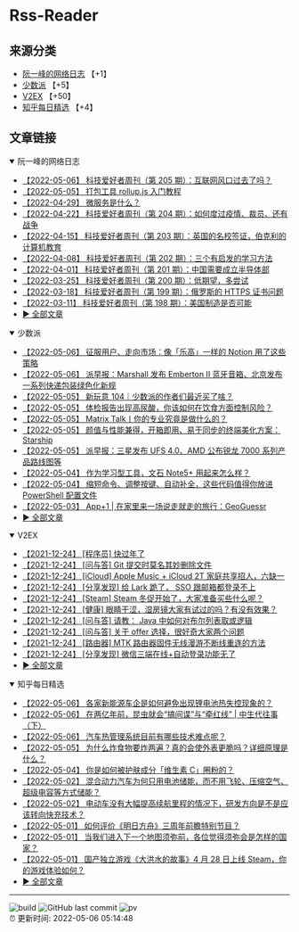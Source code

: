 # Rss-Reader

## 来源分类

* [阮一峰的网络日志](#阮一峰的网络日志) 【+1】
* [少数派](#少数派) 【+5】
* [V2EX](#V2EX) 【+50】
* [知乎每日精选](#知乎每日精选) 【+4】

## 文章链接

<details open>
    <summary id="阮一峰的网络日志">
     阮一峰的网络日志
    </summary>


* [【2022-05-06】 科技爱好者周刊（第 205 期）：互联网风口过去了吗？](http://www.ruanyifeng.com/blog/2022/05/weekly-issue-205.html)
* [【2022-05-05】 打包工具 rollup.js 入门教程](http://www.ruanyifeng.com/blog/2022/05/rollup.html)
* [【2022-04-29】 微服务是什么？](http://www.ruanyifeng.com/blog/2022/04/microservice.html)
* [【2022-04-22】 科技爱好者周刊（第 204 期）：如何度过疫情、裁员、还有战争](http://www.ruanyifeng.com/blog/2022/04/weekly-issue-204.html)
* [【2022-04-15】 科技爱好者周刊（第 203 期）：英国的名校签证，伯克利的计算机教育](http://www.ruanyifeng.com/blog/2022/04/weekly-issue-203.html)
* [【2022-04-08】 科技爱好者周刊（第 202 期）：三个有启发的学习方法](http://www.ruanyifeng.com/blog/2022/04/weekly-issue-202.html)
* [【2022-04-01】 科技爱好者周刊（第 201 期）：中国需要成立半导体部](http://www.ruanyifeng.com/blog/2022/04/weekly-issue-201.html)
* [【2022-03-25】 科技爱好者周刊（第 200 期）：低期望，多尝试](http://www.ruanyifeng.com/blog/2022/03/weekly-issue-200.html)
* [【2022-03-18】 科技爱好者周刊（第 199 期）：俄罗斯的 HTTPS 证书问题](http://www.ruanyifeng.com/blog/2022/03/weekly-issue-199.html)
* [【2022-03-11】 科技爱好者周刊（第 198 期）：美国制造是否可能](http://www.ruanyifeng.com/blog/2022/03/weekly-issue-198.html)
* [:arrow_forward: 全部文章](data/阮一峰的网络日志.md)
</details>

<details open>
    <summary id="少数派">
     少数派
    </summary>


* [【2022-05-06】 征服用户、走向市场：像「乐高」一样的 Notion 用了这些策略](https://sspai.com/post/72987)
* [【2022-05-06】 派早报：Marshall 发布 Emberton II 蓝牙音箱、北京发布一系列快递包装绿色化新规](https://sspai.com/post/73046)
* [【2022-05-05】 新玩意 104｜少数派的作者们最近买了啥？](https://sspai.com/post/73036)
* [【2022-05-05】 体检报告出现高尿酸，你该如何在饮食方面控制风险？](https://sspai.com/post/73031)
* [【2022-05-05】 Matrix Talk丨你的专业究竟是做什么的？](https://sspai.com/post/72892)
* [【2022-05-05】 颜值与性能兼得，开箱即用、易于同步的终端美化方案：Starship](https://sspai.com/post/72888)
* [【2022-05-05】 派早报：三星发布 UFS 4.0、AMD 公布锐龙 7000 系列产品路线图等](https://sspai.com/post/73029)
* [【2022-05-04】 作为学习型工具，文石 Note5+ 用起来怎么样？](https://sspai.com/post/71542)
* [【2022-05-04】 缩短命令、调整按键、自动补全，这些代码值得你放进 PowerShell 配置文件](https://sspai.com/post/73019)
* [【2022-05-03】 App+1 | 在家里来一场说走就走的旅行：GeoGuessr](https://sspai.com/post/72968)
* [:arrow_forward: 全部文章](data/少数派.md)
</details>

<details open>
    <summary id="V2EX">
     V2EX
    </summary>


* [【2021-12-24】 [程序员] 快过年了](https://www.v2ex.com/t/824201)
* [【2021-12-24】 [问与答] Git 提交时莫名其妙删除文件](https://www.v2ex.com/t/824200)
* [【2021-12-24】 [iCloud] Apple Music + iCloud 2T 家庭共享招人，六缺一](https://www.v2ex.com/t/824199)
* [【2021-12-24】 [分享发现] 给 Lark 跪了， SSO 跟邮箱都登录不上](https://www.v2ex.com/t/824198)
* [【2021-12-24】 [Steam] Steam 冬促开始了，大家准备买些什么呢？](https://www.v2ex.com/t/824197)
* [【2021-12-24】 [健康] 眼睛干涩，湿房镜大家有试过的吗？有没有效果？](https://www.v2ex.com/t/824196)
* [【2021-12-24】 [问与答] 请教： Java 中如何对布尔列表取或逻辑](https://www.v2ex.com/t/824194)
* [【2021-12-24】 [问与答] 关于 offer 选择，很好奇大家两个问题](https://www.v2ex.com/t/824192)
* [【2021-12-24】 [路由器] MTK 路由器固件无线漫游不断线重连的方法](https://www.v2ex.com/t/824191)
* [【2021-12-24】 [分享发现] 微信三端在线+自动登录功能无了](https://www.v2ex.com/t/824190)
* [:arrow_forward: 全部文章](data/V2EX.md)
</details>

<details open>
    <summary id="知乎每日精选">
     知乎每日精选
    </summary>


* [【2022-05-06】 各家新能源车企是如何避免出现锂电池热失控现象的？](http://www.zhihu.com/question/529055903/answer/2470287834?utm_campaign=rss&utm_medium=rss&utm_source=rss&utm_content=title)
* [【2022-05-06】 在两亿年前，昆虫就会“搞间谍”与“牵红线” | 中生代往事（下）](http://zhuanlan.zhihu.com/p/509956618?utm_campaign=rss&utm_medium=rss&utm_source=rss&utm_content=title)
* [【2022-05-06】 汽车热管理系统目前有哪些技术难点呢？](http://www.zhihu.com/question/27453167/answer/2468910625?utm_campaign=rss&utm_medium=rss&utm_source=rss&utm_content=title)
* [【2022-05-05】 为什么炸食物要炸两遍？真的会使外表更脆吗？详细原理是什么？](http://www.zhihu.com/question/323027010/answer/2466270062?utm_campaign=rss&utm_medium=rss&utm_source=rss&utm_content=title)
* [【2022-05-04】 你是如何被护肤成分「维生素 C」圈粉的？](http://www.zhihu.com/question/446102132/answer/2264274182?utm_campaign=rss&utm_medium=rss&utm_source=rss&utm_content=title)
* [【2022-05-02】 混合动力汽车为何只用电池储能，而不用飞轮、压缩空气、超级电容等方式储能？](http://www.zhihu.com/question/319174675/answer/2464922188?utm_campaign=rss&utm_medium=rss&utm_source=rss&utm_content=title)
* [【2022-05-02】 电动车没有大幅提高续航里程的情况下，研发方向是不是应该转向快充技术？](http://www.zhihu.com/question/514658377/answer/2464031731?utm_campaign=rss&utm_medium=rss&utm_source=rss&utm_content=title)
* [【2022-05-01】 如何评价《明日方舟》三周年前瞻特别节目？](http://www.zhihu.com/question/529085857/answer/2454155094?utm_campaign=rss&utm_medium=rss&utm_source=rss&utm_content=title)
* [【2022-05-01】 当我们进入下一个地图须弥前，各位觉得须弥会是怎样的国家？](http://www.zhihu.com/question/492460975/answer/2463415835?utm_campaign=rss&utm_medium=rss&utm_source=rss&utm_content=title)
* [【2022-05-01】 国产独立游戏《大洪水的故事》4 月 28 日上线 Steam，你的游戏体验如何？](http://www.zhihu.com/question/530616488/answer/2463090738?utm_campaign=rss&utm_medium=rss&utm_source=rss&utm_content=title)
* [:arrow_forward: 全部文章](data/知乎每日精选.md)
</details>


---

![build](https://github.com/LikaiLee/rss-reader/workflows/rss%20reader/badge.svg)
![GitHub last commit](https://img.shields.io/github/last-commit/likailee/rss-reader)
![pv](https://pageview.vercel.app/?github_user=likailee) <br>
:alarm_clock: 更新时间: 2022-05-06 05:14:48
